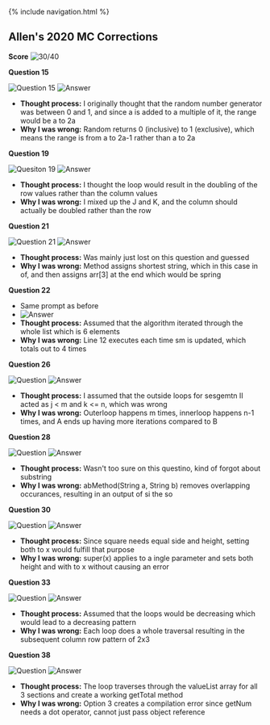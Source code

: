 {% include navigation.html %}

## Allen's 2020 MC Corrections
**Score**
![30/40](https://files.catbox.moe/fh37kc.png)

**Question 15**

![Question 15](https://cdn.discordapp.com/attachments/593331093130838016/968894243605205052/unknown.png)
![Answer](https://cdn.discordapp.com/attachments/593331093130838016/968894691070332998/unknown.png)
- **Thought process:** I originally thought that the random number generator was between 0 and 1, and since a is added to a multiple of it, the range would be a to 2a
- **Why I was wrong:** Random returns 0 (inclusive) to 1 (exclusive), which means the range is from a to 2a-1 rather than a to 2a
 
 **Question 19**
 
 ![Quesiton 19](https://cdn.discordapp.com/attachments/593331093130838016/968896002994110464/unknown.png)
 ![Answer](https://cdn.discordapp.com/attachments/593331093130838016/968896039144792084/unknown.png)
 - **Thought process:** I thought the loop would result in the doubling of the row values rather than the column values
 - **Why I was wrong:** I mixed up the J and K, and the column should actually be doubled rather than the row
 
 **Question 21**
 
 ![Question 21](https://cdn.discordapp.com/attachments/593331093130838016/968896814822600744/unknown.png)
 ![Answer](https://cdn.discordapp.com/attachments/593331093130838016/968896871537979402/unknown.png)
- **Thought process:** Was mainly just lost on this question and guessed
- **Why I was wrong:** Method assigns shortest string, which in this case in of, and then assigns arr[3] at the end which would be spring

 **Question 22**
 
 - Same prompt as before
 - ![Answer](https://cdn.discordapp.com/attachments/593331093130838016/968900076011388928/unknown.png)
 - **Thought process:** Assumed that the algorithm iterated through the whole list which is 6 elements
 - **Why I was wrong:** Line 12 executes each time sm is updated, which totals out to 4 times
 
 **Question 26**
 
 ![Question](https://cdn.discordapp.com/attachments/593331093130838016/968900741500653608/unknown.png)
 ![Answer](https://cdn.discordapp.com/attachments/593331093130838016/968900919859228702/unknown.png)
 - **Thought process:** I assumed that the outside loops for sesgemtn II acted as j < m and k <= n, which was wrong
 - **Why I was wrong:** Outerloop happens m times, innerloop happens n-1 times, and A ends up having more iterations compared to B
 
 **Question 28**
 
 ![Question](https://cdn.discordapp.com/attachments/593331093130838016/968901717888487444/unknown.png)
 ![Answer](https://cdn.discordapp.com/attachments/593331093130838016/968901879033630760/unknown.png)
 - **Thought process:** Wasn't too sure on this questino, kind of forgot about substring
 - **Why I was wrong:** abMethod(String a, String b) removes overlapping occurances, resulting in an output of si the so
 
 **Question 30**
 
 ![Question](https://cdn.discordapp.com/attachments/593331093130838016/968903250390683648/unknown.png)
 ![Answer](https://cdn.discordapp.com/attachments/593331093130838016/968903432528347216/unknown.png)
 - **Thought process:** Since square needs equal side and height, setting both to x would fulfill that purpose
 - **Why I was wrong:** super(x) applies to a ingle parameter and sets both height and with to x without causing an error
 
 **Question 33**
 
 ![Question](https://cdn.discordapp.com/attachments/593331093130838016/968904455036735549/unknown.png)
 ![Answer](https://cdn.discordapp.com/attachments/593331093130838016/968904489081897020/unknown.png)
 - **Thought process:** Assumed that the loops would be decreasing which would lead to a decreasing pattern
 - **Why I was wrong:** Each loop does a whole traversal resulting in the subsequent column row pattern of 2x3
 
 **Question 38**
 
 ![Question](https://cdn.discordapp.com/attachments/593331093130838016/968905095037218826/unknown.png)
 ![Answer](https://cdn.discordapp.com/attachments/593331093130838016/968905138393722950/unknown.png)
 - **Thought process:** The loop traverses through the valueList array for all 3 sections and create a working getTotal method
 - **Why I was wrong:** Option 3 creates a compilation error since getNum needs a dot operator, cannot just pass object reference
                                                    

